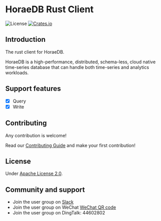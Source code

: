 # HoraeDB Rust Client

![License](https://img.shields.io/badge/license-Apache--2.0-green.svg)
[![Crates.io](https://img.shields.io/crates/v/ceresdb-client.svg)](https://crates.io/crates/ceresdb-client)

## Introduction

The rust client for HoraeDB.

HoraeDB is a high-performance, distributed, schema-less, cloud native time-series database that can handle both time-series and analytics workloads.

## Support features

- [x] Query
- [x] Write

## Contributing

Any contribution is welcome!

Read our [Contributing Guide](https://github.com/CeresDB/ceresdb/blob/main/CONTRIBUTING.md) and make your first contribution!

## License

Under [Apache License 2.0](./LICENSE).

## Community and support

- Join the user group on [Slack](https://join.slack.com/t/ceresdbcommunity/shared_invite/zt-1au1ihbdy-5huC9J9s2462yBMIWmerTw)
- Join the user group on WeChat [WeChat QR code](https://github.com/CeresDB/assets/blob/main/WeChatQRCode.jpg)
- Join the user group on DingTalk: 44602802
